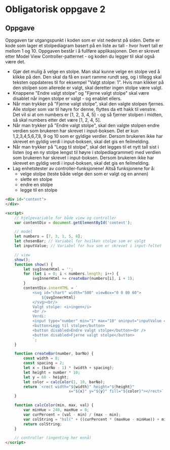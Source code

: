 # Obligatorisk oppgave 2

## Oppgave

Oppgaven tar utgangspunkt i koden som er vist nederst på siden. Dette er kode som lager et stolpediagram basert på en liste av tall - hvor hvert tall er mellom 1 og 10. Oppgaven består i å fullføre applikasjonen. Den er skrevet etter Model View Controller-patternet - og koden du legger til skal også være det.

* Gjør det mulig å velge en stolpe. Man skal kunne velge en stolpe ved å klikke på den. Den skal da få en svart ramme rundt seg, og i tillegg skal teksten oppdateres til for eksempel "Valgt stolpe: 1". Hvis man klikker på den stolpen som allerede er valgt, skal deretter ingen stolpe være valgt. 
* Knappene "Endre valgt stolpe" og "Fjerne valgt stolpe" skal være disablet når ingen stolpe er valgt - og enablet ellers. 
* Når man trykker på "Fjerne valgt stolpe", skal den valgte stolpen fjernes. Alle stolper som var til høyre for denne, flyttes da ett hakk til venstre. Det vil si at om numbers er [1, 2, 3, 4, 5] - og så fjerner stolpen i midten, så skal numbers etter det være  [1, 2, 4, 5].
* Når man trykker på "Endre valgt stolpe", skal den valgte stolpen endre verdien som brukeren har skrevet i input-boksen. Det er kun 1,2,3,4,5,6,7,8, 9 og 10 som er gyldige verdier. Dersom brukeren ikke har skrevet en gyldig verdi i input-boksen, skal det gis en feilmelding. 
* Når man trykker på "Legg til stolpe", skal det legges til et nytt tall sist i listen (og en ny stolpe lengst til høyre i stolpediagrammet) med verdien som brukeren har skrevet i input-boksen. Dersom brukeren ikke har skrevet en gyldig verdi i input-boksen, skal det gis en feilmelding. 
* Lag enhetstester av controller-funksjonene! Altså funksjonene for å:
    * velge stolpe (teste både velge den som er valgt og en annen)
    * slette en stolpe
    * endre en stolpe
    * legge til en stolpe


```html
<div id="content">
</div>

<script>
    // hjelpevariable for både view og controller
    var contentDiv = document.getElementById('content');

    // model
    let numbers = [7, 3, 1, 5, 8];
    let chosenBar; // Variabel for hvilken stolpe som er valgt
    let inputValue; // Variabel for hva som er skrevet i input-feltet

    // view
    show();
    function show() {
        let svgInnerHtml = '';
        for (let i = 0; i < numbers.length; i++) {
            svgInnerHtml += createBar(numbers[i], i + 1);
        }
        contentDiv.innerHTML = `
            <svg id="chart" width="500" viewBox="0 0 80 60">
                ${svgInnerHtml}
            </svg><br/>
            Valgt stolpe: <i>ingen</i>
            <br />
            Verdi:
            <input type="number" min="1" max="10" oninput="inputValue = this.value" />
            <button>Legg til stolpe</button>
            <button disabled>Endre valgt stolpe</button><br />
            <button disabled>Fjerne valgt stolpe</button>
            `;
    }

    function createBar(number, barNo) {
        const width = 8;
        const spacing = 2;
        let x = (barNo - 1) * (width + spacing);
        let height = number * 10;
        let y = 60 - height;
        let color = calcColor(1, 10, barNo);
        return `<rect width="${width}" height="${height}"
                            x="${x}" y="${y}" fill="${color}"></rect>`;
    }

    function calcColor(min, max, val) {
        var minHue = 240, maxHue = 0;
        var curPercent = (val - min) / (max - min);
        var colString = "hsl(" + ((curPercent * (maxHue - minHue)) + minHue) + ",100%,50%)";
        return colString;
    }

    // controller (ingenting her ennå)
</script>

```